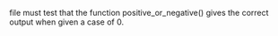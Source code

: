 file must test that the function positive_or_negative() gives the correct output when given a case of 0.
